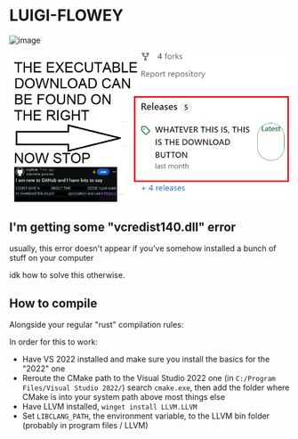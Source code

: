 # LUIGI-FLOWEY

![image](https://github.com/user-attachments/assets/1fd22c83-c82c-415a-926e-cfe28697a8b5)


![alt text](image.png)

## I'm getting some "vcredist140.dll" error

usually, this error doesn't appear if you've
somehow installed a bunch of stuff on your computer

idk how to solve this otherwise.

## How to compile

Alongside your regular "rust" compilation rules:

In order for this to work:

- Have VS 2022 installed and make sure you install the basics for the "2022" one
- Reroute the CMake path to the Visual Studio 2022 one (in `C:/Program Files/Visual Studio 2022/`) search `cmake.exe`, then add the folder where CMake is into your system path above most things else
- Have LLVM installed, `winget install LLVM.LLVM`
- Set `LIBCLANG_PATH`, the environment variable, to the LLVM bin folder (probably in program files / LLVM)

